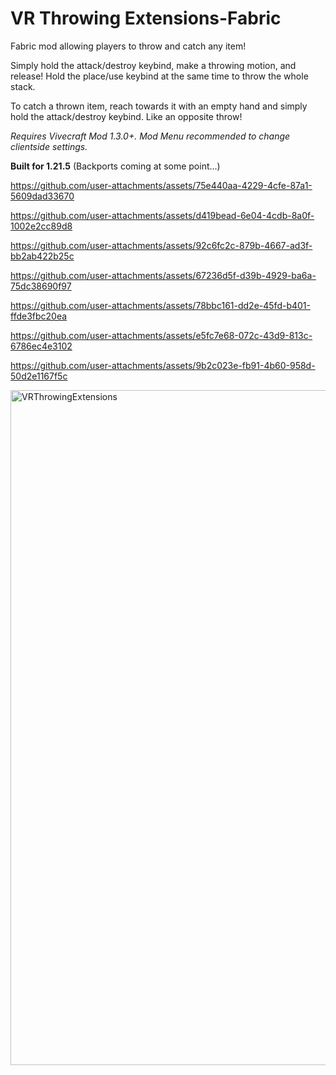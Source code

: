 # VR Throwing Extensions-Fabric
Fabric mod allowing players to throw and catch any item!

Simply hold the attack/destroy keybind, make a throwing motion, and release!
Hold the place/use keybind at the same time to throw the whole stack. 

To catch a thrown item, reach towards it with an empty hand and simply hold the attack/destroy keybind. Like an opposite throw!

*Requires Vivecraft Mod 1.3.0+. Mod Menu recommended to change clientside settings.*

**Built for 1.21.5** (Backports coming at some point...)


https://github.com/user-attachments/assets/75e440aa-4229-4cfe-87a1-5609dad33670



https://github.com/user-attachments/assets/d419bead-6e04-4cdb-8a0f-1002e2cc89d8



https://github.com/user-attachments/assets/92c6fc2c-879b-4667-ad3f-bb2ab422b25c



https://github.com/user-attachments/assets/67236d5f-d39b-4929-ba6a-75dc38690f97



https://github.com/user-attachments/assets/78bbc161-dd2e-45fd-b401-ffde3fbc20ea



https://github.com/user-attachments/assets/e5fc7e68-072c-43d9-813c-6786ec4e3102



https://github.com/user-attachments/assets/9b2c023e-fb91-4b60-958d-50d2e1167f5c



<img width="1080" height="1080" alt="VRThrowingExtensions" src="https://github.com/user-attachments/assets/5aef0c1a-aa10-4e27-91eb-cf32459cf91b" />
